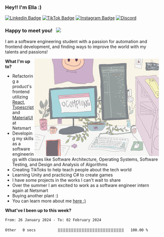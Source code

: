 ### Hey!! I'm Ella :) 

[![Linkedin Badge](https://img.shields.io/badge/-LinkedIn-0e76a8?style=flat-square&logo=Linkedin&logoColor=white)](https://www.linkedin.com/in/ella-rekow-95985a182/)
[![TikTok Badge](https://img.shields.io/badge/TikTok-Follow-blue)](https://www.tiktok.com/@ellasstudy?)
[![Instagram Badge](https://img.shields.io/badge/-Instagram-e4405f?style=flat-square&logo=Instagram&logoColor=white)](https://www.instagram.com/ellasstudy/)
[![Discord](https://img.shields.io/badge/Discord-Join!-6a0dad)](https://discord.gg/Ek3CQBp3pY)


### Happy to meet you! &nbsp; ![](https://visitor-badge.glitch.me/badge?page_id=EllaRekow.EllaRekow)

I am a software engineering student with a passion for automation and frontend development, and finding ways to improve the world with my talents and passions! 

<img align="right" alt="GIF" src="https://github.com/ellarekow/ellarekow/blob/main/ellarekowgif" width="408" height="318" />

**What I'm up to?**

- Refactoring a product's frontend utilizing [React](https://react.dev/), [Typescript](https://www.typescriptlang.org/) and [MaterialUI](https://mui.com/) at Netsmart
- Developing my skills as a software engineerings with classes like Software Architecture, Operating Systems, Software Testing, and Design and Analysis of Algorithms 
- Creating TikToks to help teach people about the tech world
- Learning Unity and practicing C# to create games
- I have some projects in the works I can't wait to share
- Over the summer I am excited to work as a software engineer intern again at Netsmart
- Buying another plant :) 
- You can learn more about me [here :)](https://www.linkedin.com/in/ella-rekow-95985a182/)

**What've I been up to this week?** 

<!--START_SECTION:waka-->

```txt
From: 26 January 2024 - To: 02 February 2024

Other   0 secs          ⣿⣿⣿⣿⣿⣿⣿⣿⣿⣿⣿⣿⣿⣿⣿⣿⣿⣿⣿⣿⣿⣿⣿⣿⣿   100.00 %
```

<!--END_SECTION:waka-->


